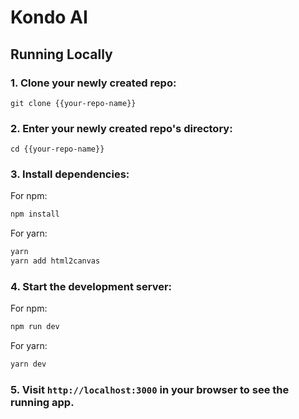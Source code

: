 # Kondo AI

## Running Locally

### 1. Clone your newly created repo:

```
git clone {{your-repo-name}}
```

### 2. Enter your newly created repo's directory:

```
cd {{your-repo-name}}
```

### 3. Install dependencies:

For npm:

```bash
npm install
```

For yarn:

```bash
yarn
yarn add html2canvas
```

### 4. Start the development server:

For npm:

```bash
npm run dev
```

For yarn:

```bash
yarn dev
```

### 5. Visit `http://localhost:3000` in your browser to see the running app.

